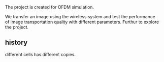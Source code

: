 The project is created for OFDM simulation. 

We transfer an image using the wireless system and test the performance of image transportation quality with different parameters. Furthur to explore the project.

## history

different cells has different copies.